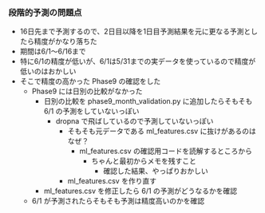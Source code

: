 ### 段階的予測の問題点
- 16日先まで予測するので、2日目以降を1日目予測結果を元に更なる予測としたら精度がかなり落ちた
- 期間は6/1～6/16まで
- 特に6/1の精度が低いが、6/1は5/31までの実データを使っているので精度が低いのはおかしい
- そこで精度の高かった Phase9 の確認をした
  - Phase9 には日別の比較がなかった
    - 日別の比較を phase9_month_validation.py に追加したらそもそも 6/1 の予測をしていないっぽい
      - dropna で飛ばしているので予測していないっぽい
        - そもそも元データである ml_features.csv に抜けがあるのはなぜ？
          - ml_features.csv の確認用コードを読解するところから
            - ちゃんと最初からメモを残すこと
              - 確認した結果、やっぱりおかしい
        - ml_features.csv を作り直す
    - ml_features.csv を修正したら 6/1 の予測がどうなるかを確認
  - 6/1 が予測されたらそもそも予測は精度高いのかを確認     